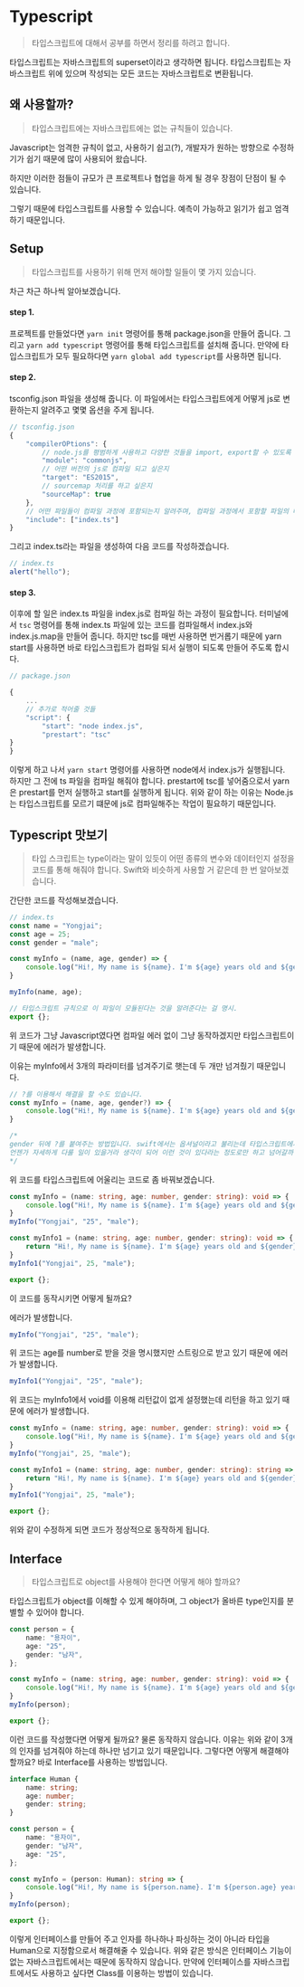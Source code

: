 # Typescript

> 타입스크립트에 대해서 공부를 하면서 정리를 하려고 합니다.

타입스크립트는 자바스크립트의 superset이라고 생각하면 됩니다. 타입스크립트는 자바스크립트 위에 있으며 작성되는 모든 코드는 자바스크립트로 변환됩니다.



## 왜 사용할까?

> 타입스크립트에는 자바스크립트에는 없는 규칙들이 있습니다.

Javascript는 엄격한 규칙이 없고, 사용하기 쉽고(?), 개발자가 원하는 방향으로 수정하기가 쉽기 때문에 많이 사용되어 왔습니다.

하지만 이러한 점들이 규모가 큰 프로젝트나 협업을 하게 될 경우 장점이 단점이 될 수 있습니다. 

그렇기 때문에 타입스크립트를 사용할 수 있습니다. 예측이 가능하고 읽기가 쉽고 엄격하기 때문입니다.



## Setup

> 타입스크립트를 사용하기 위해 먼저 해야할 일들이 몇 가지 있습니다.

차근 차근 하나씩 알아보겠습니다.



#### step 1.

프로젝트를 만들었다면 `yarn init` 명령어를 통해 package.json을 만들어 줍니다. 그리고  `yarn add typescript` 명령어를 통해 타입스크립트를 설치해 줍니다. 만약에 타입스크립트가 모두 필요하다면 `yarn global add typescript`를 사용하면 됩니다. 



#### step 2.

tsconfig.json 파일을 생성해 줍니다. 이 파일에서는 타입스크립트에게 어떻게 js로 변환하는지 알려주고 몇몇 옵션을 주게 됩니다.

```js
// tsconfig.json
{
    "compilerOPtions": {
        // node.js를 평범하게 사용하고 다양한 것들을 import, export할 수 있도록
        "module": "commonjs",
        // 어떤 버전의 js로 컴파일 되고 싶은지
        "target": "ES2015",
        // sourcemap 처리를 하고 싶은지
        "sourceMap": true
    },
    // 어떤 파일들이 컴파일 과정에 포함되는지 알려주며, 컴파일 과정에서 포함할 파일의 배열을 적으면 됨.
    "include": ["index.ts"]
}
```

 그리고 index.ts라는 파일을 생성하여 다음 코드를 작성하겠습니다. 

```js
// index.ts
alert("hello");
```



#### step 3.

이후에 할 일은 index.ts 파일을 index.js로 컴파일 하는 과정이 필요합니다. 터미널에서 `tsc` 명령어를 통해 index.ts 파일에 있는 코드를 컴파일해서 index.js와 index.js.map을 만들어 줍니다. 하지만 tsc를 매번 사용하면 번거롭기 때문에 yarn start를 사용하면 바로 타입스크립트가 컴파일 되서 실행이 되도록 만들어 주도록 합시다. 

```js
// package.json

{
    ...
    // 추가로 적어줄 것들
    "script": {
    	"start": "node index.js",
    	"prestart": "tsc"
}
}
```

이렇게 하고 나서 `yarn start` 명령어를 사용하면 node에서 index.js가 실행됩니다. 하지만 그 전에 ts 파일을 컴파일 해줘야 합니다. prestart에 tsc를 넣어줌으로서 yarn은 prestart를 먼저 실행하고 start를 실행하게 됩니다. 위와 같이 하는 이유는 Node.js는 타입스크립트를 모르기 떄문에 js로 컴파일해주는 작업이 필요하기 때문입니다.



## Typescript 맛보기

> 타입 스크립트는 type이라는 말이 있듯이 어떤 종류의 변수와 데이터인지 설정을 코드를 통해 해줘야 합니다. Swift와 비슷하게 사용할 거 같은데 한 번 알아보겠습니다.

간단한 코드를 작성해보겠습니다.

```typescript
// index.ts
const name = "Yongjai";
const age = 25;
const gender = "male";

const myInfo = (name, age, gender) => {
    console.log("Hi!, My name is ${name}. I'm ${age} years old and ${gender}.")
}

myInfo(name, age);

// 타입스크립트 규칙으로 이 파일이 모듈된다는 것을 알려준다는 걸 명시.
export {};
```

위 코드가 그냥  Javascript였다면 컴파일 에러 없이 그냥 동작하겠지만 타입스크립트이기 때문에 에러가 발생합니다.



이유는 myInfo에서 3개의 파라미터를 넘겨주기로 햇는데 두 개만 넘겨줬기 때문입니다. 

```typescript
// ?를 이용해서 해결을 할 수도 있습니다.
const myInfo = (name, age, gender?) => {
    console.log("Hi!, My name is ${name}. I'm ${age} years old and ${gender}.")
}

/*
gender 뒤에 ?를 붙여주는 방법입니다. swift에서는 옵셔널이라고 불리는데 타입스크립트에서 정확한 명칭은 모르겠습니다. 아마 사용하는 방식은 비슷할 것이라 생각이 됩니다. !도 있지 않을까요?
언젠가 자세하게 다룰 일이 있을거라 생각이 되어 이런 것이 있다라는 정도로만 하고 넘어갈까 합니다.
*/
```



위 코드를 타입스크립트에 어울리는 코드로 좀 바꿔보겠습니다.

```typescript
const myInfo = (name: string, age: number, gender: string): void => {
    console.log("Hi!, My name is ${name}. I'm ${age} years old and ${gender}.");
}
myInfo("Yongjai", "25", "male");

const myInfo1 = (name: string, age: number, gender: string): void => {
    return "Hi!, My name is ${name}. I'm ${age} years old and ${gender}.";
}
myInfo1("Yongjai", 25, "male");

export {};
```

이 코드를 동작시키면 어떻게 될까요?

에러가 발생합니다.

```typescript
myInfo("Yongjai", "25", "male");
```

위 코드는 age를 number로 받을 것을 명시했지만 스트링으로 받고 있기 때문에 에러가 발생합니다.



```typescript
myInfo1("Yongjai", "25", "male");
```

위 코드는 myInfo1에서 void를 이용해 리턴값이 없게 설정했는데 리턴을 하고 있기 때문에 에러가 발생합니다. 



```typescript
const myInfo = (name: string, age: number, gender: string): void => {
    console.log("Hi!, My name is ${name}. I'm ${age} years old and ${gender}.");
}
myInfo("Yongjai", 25, "male");

const myInfo1 = (name: string, age: number, gender: string): string => {
    return "Hi!, My name is ${name}. I'm ${age} years old and ${gender}.";
}
myInfo1("Yongjai", 25, "male");

export {};
```

위와 같이 수정하게 되면 코드가 정상적으로 동작하게 됩니다.



## Interface

> 타입스크립트로 object를 사용해야 한다면 어떻게 해야 할까요?

타입스크립트가 object를 이해할 수 있게 해야하며, 그 object가 올바른 type인지를 분별할 수 있어야 합니다.



```typescript
const person = {
    name: "용자이",
    age: "25",
    gender: "남자",
};

const myInfo = (name: string, age: number, gender: string): void => {
    console.log("Hi!, My name is ${name}. I'm ${age} years old and ${gender}.");
}
myInfo(person);

export {};
```

이런 코드를 작성했다면 어떻게 될까요? 물론 동작하지 않습니다. 이유는 위와 같이 3개의 인자를 넘겨줘야 하는데 하나만 넘기고 있기 때문입니다. 그렇다면 어떻게 해결해야 할까요? 바로 Interface를 사용하는 방법입니다.



```typescript
interface Human {
    name: string;
    age: number;
    gender: string;
}

const person = {
    name: "용자이",
    gender: "남자",
    age: "25",
};

const myInfo = (person: Human): string => {
    console.log("Hi!, My name is ${person.name}. I'm ${person.age} years old and ${person.gender}.");
}
myInfo(person);

export {};
```

이렇게 인터페이스를 만들어 주고 인자를 하나하나 파싱하는 것이 아니라 타입을 Human으로 지정함으로서 해결해줄 수 있습니다. 위와 같은 방식은 인터페이스 기능이 없는 자바스크립트에서는 때문에 동작하지 않습니다. 만약에 인터페이스를 자바스크립트에서도 사용하고 싶다면 Class를 이용하는 방법이 있습니다.
